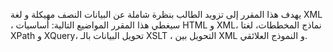 يهدف هذا المقرر إلى تزويد الطالب بنظرة شاملة عن البيانات النصف مهيكلة و لغة XML ، سيغطي هذا المقرر المواضيع التالية:
أساسيات HTML و XML، نماذج المخططات، لغتا XPath و XQuery، تحويل البيانات بالـ XSLT ، التحويل بين XML و النموذج العلائقي.
